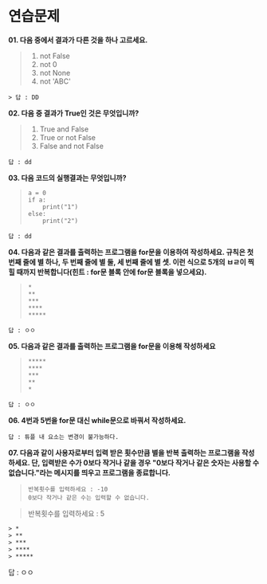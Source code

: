 # 연습문제

**01. 다음 중에서 결과가 다른 것을 하나 고르세요.**
> 1) not False
> 2) not 0
> 3) not None
> 4) not 'ABC'
```
> 답 : DD
```

**02. 다음 중 결과가 True인 것은 무엇입니까?**
> 1) True and False
> 2) True or not False
> 3) False and not False
```
답 : dd
```

**03. 다음 코드의 실행결과는 무엇입니까?**
> ```
> a = 0
> if a:
>     print("1")
> else:
>     print("2")
```
답 : dd
```

**04. 다음과 같은 결과를 출력하는 프로그램을 for문을 이용하여 작성하세요. 규칙은 첫 번째 줄에 별 하나, 두 번째 줄에 별 둘, 세 번째 줄에 별 셋. 이런 식으로 5개의 ㅂㄹ이 찍힐 때까지 반복합니다(힌트 : for문 블록 안에 for문 블록을 넣으세요).**
> ```
> *
> **
> ***
> ****
> *****
```
답 : ㅇㅇ
```

**05. 다음과 같은 결과를 출력하는 프로그램을 for문을 이용해 작성하세요**
> ```
> *****
> ****
> ***
> **
> *
```
답 : ㅇㅇ
```

**06. 4번과 5번을 for문 대신 while문으로 바꿔서 작성하세요.**
```
답 : 튜플 내 요소는 변경이 불가능하다.
```

**07. 다음과 같이 사용자로부터 입력 받은 횟수만큼 별을 반복 출력하는 프로그램을 작성하세요. 단, 입력받은 수가 0보다 작거나 같을 경우 "0보다 작거나 같은 숫자는 사용할 수 없습니다."라는 메시지를 띄우고 프로그램을 종료합니다.**
> ```
> 반복횟수를 입력하세요 : -10
> 0보다 작거나 같은 수는 입력할 수 없습니다.

> 반복횟수를 입력하세요 : 5

```
> *
> **
> ***
> ****
> *****
```
답 : ㅇㅇ
```
